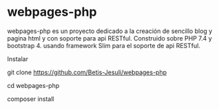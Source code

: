 # webpages-php
webpages-php es un proyecto dedicado a la creación de sencillo blog y pagina html y con soporte para api RESTful.
Construido sobre PHP 7.4 y bootstrap 4. usando framework Slim para el soporte de api RESTful.

Instalar

git clone https://github.com/Betis-Jesuli/webpages-php

cd webpages-php

composer install
